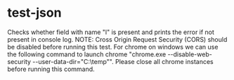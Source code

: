 # test-json
Checks whether field with name "l" is present and prints the error if not present in console log.
NOTE: Cross Origin Request Security (CORS) should be disabled before running this test.
For chrome on windows we can use the following command to launch chrome "chrome.exe --disable-web-security --user-data-dir="C:\temp"".
Please close all chrome instances before running this command.
